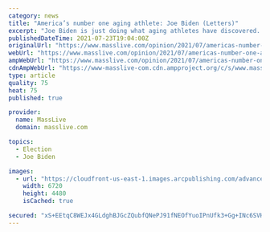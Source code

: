 ```yaml
---
category: news
title: "America’s number one aging athlete: Joe Biden (Letters)"
excerpt: "Joe Biden is just doing what aging athletes have discovered. He prioritizes quality over quantity, and uses his experience to “read defenses” and make the right calls."
publishedDateTime: 2021-07-23T19:04:00Z
originalUrl: "https://www.masslive.com/opinion/2021/07/americas-number-one-aging-athlete-joe-biden-letters.html"
webUrl: "https://www.masslive.com/opinion/2021/07/americas-number-one-aging-athlete-joe-biden-letters.html"
ampWebUrl: "https://www.masslive.com/opinion/2021/07/americas-number-one-aging-athlete-joe-biden-letters.html?outputType=amp"
cdnAmpWebUrl: "https://www-masslive-com.cdn.ampproject.org/c/s/www.masslive.com/opinion/2021/07/americas-number-one-aging-athlete-joe-biden-letters.html?outputType=amp"
type: article
quality: 75
heat: 75
published: true

provider:
  name: MassLive
  domain: masslive.com

topics:
  - Election
  - Joe Biden

images:
  - url: "https://cloudfront-us-east-1.images.arcpublishing.com/advancelocal/26TDCLVL75AD5BHOCGDJO4FNCM.jpg"
    width: 6720
    height: 4480
    isCached: true

secured: "xS+EEtqC8WEJx4GLdghBJGcZQubfQNePJ91fNEOfYuoIPnUfk3+Gg+INc6SVHP0QScejy7JRvOUjPT2bVjcJ+5H3BGjqJKnebNiO244EV/Ec82wftfzVBr0C/5cdNnZMLzlcShwJZyaG0GqB2x8iBWh1RJ3sUmNzY3iUSbl/XnvHKTA2rqMquv5OPwIxIm5EqzSjBwIRvFy+mrTuPmHwC483y5ZX/x8krNjPAjC7jRmNwgjPxnF/ZLoiY16efeInY2kS0Pp2rXn1BLP7M3chOi4ytZIfelb059zyq+V3r2Hv68oJ46Ksvqy/wP6ehoNj+RiT4a07FF4S9MfoLo/eT+AA9dY5t3AjxyFCIvD6Wfw=;u2zbHt8YubK9n2XJAFS8vQ=="
---
```


